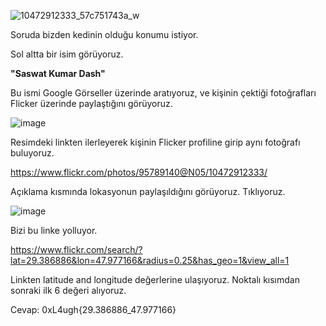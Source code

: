 ![10472912333_57c751743a_w](https://user-images.githubusercontent.com/88983987/219947625-c4b61c17-92aa-448f-8b09-69131871aa86.jpg)

Soruda bizden kedinin olduğu konumu istiyor.

Sol altta bir isim görüyoruz. 

<b>"Saswat Kumar Dash"</b>

Bu ismi Google Görseller üzerinde aratıyoruz, ve kişinin çektiği fotoğrafları Flicker üzerinde paylaştığını görüyoruz.

![image](https://user-images.githubusercontent.com/88983987/219947675-29092aa5-89ee-458e-99f0-dff83682c736.png)

Resimdeki linkten ilerleyerek kişinin Flicker profiline girip aynı fotoğrafı buluyoruz.

https://www.flickr.com/photos/95789140@N05/10472912333/

Açıklama kısmında lokasyonun paylaşıldığını görüyoruz. Tıklıyoruz.

![image](https://user-images.githubusercontent.com/88983987/219947726-13bb4a7c-9e83-4506-9d35-61fdf8f7f0c0.png)

Bizi bu linke yolluyor.

https://www.flickr.com/search/?lat=29.386886&lon=47.977166&radius=0.25&has_geo=1&view_all=1

Linkten latitude and longitude değerlerine ulaşıyoruz. Noktalı kısımdan sonraki ilk 6 değeri alıyoruz.

Cevap: 0xL4ugh{29.386886_47.977166}
